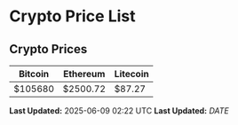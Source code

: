 # Crypto Price List

## Crypto Prices
| Bitcoin | Ethereum | Litecoin |
| ------- | -------- | -------- |
| $105680 | $2500.72 | $87.27 |
**Last Updated:** 2025-06-09 02:22 UTC
**Last Updated:** $DATE$
